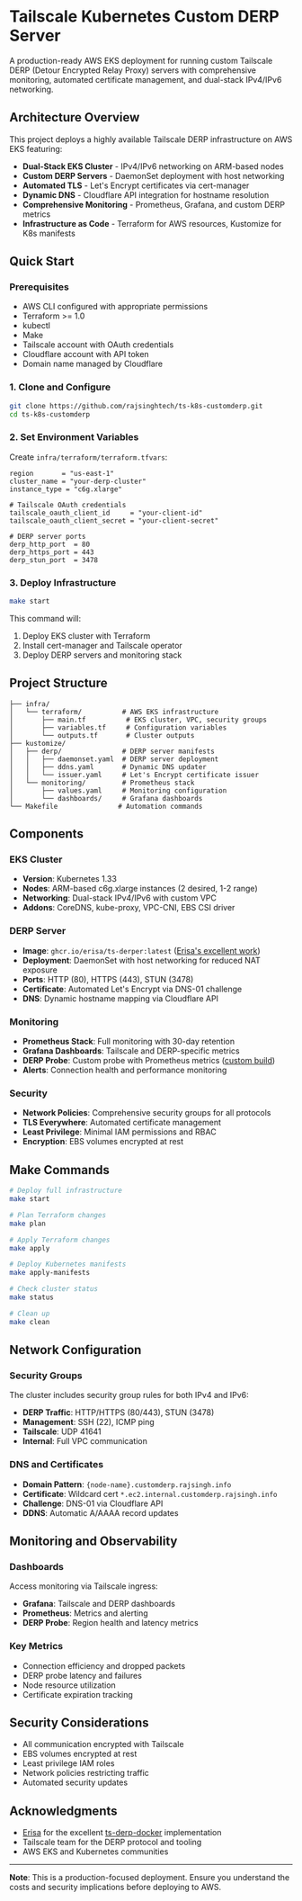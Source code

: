 # Tailscale Kubernetes Custom DERP Server

A production-ready AWS EKS deployment for running custom Tailscale DERP (Detour Encrypted Relay Proxy) servers with comprehensive monitoring, automated certificate management, and dual-stack IPv4/IPv6 networking.

## Architecture Overview

This project deploys a highly available Tailscale DERP infrastructure on AWS EKS featuring:

- **Dual-Stack EKS Cluster** - IPv4/IPv6 networking on ARM-based nodes
- **Custom DERP Servers** - DaemonSet deployment with host networking
- **Automated TLS** - Let's Encrypt certificates via cert-manager
- **Dynamic DNS** - Cloudflare API integration for hostname resolution
- **Comprehensive Monitoring** - Prometheus, Grafana, and custom DERP metrics
- **Infrastructure as Code** - Terraform for AWS resources, Kustomize for K8s manifests

## Quick Start

### Prerequisites

- AWS CLI configured with appropriate permissions
- Terraform >= 1.0
- kubectl
- Make
- Tailscale account with OAuth credentials
- Cloudflare account with API token
- Domain name managed by Cloudflare

### 1. Clone and Configure

```bash
git clone https://github.com/rajsinghtech/ts-k8s-customderp.git
cd ts-k8s-customderp
```

### 2. Set Environment Variables

Create `infra/terraform/terraform.tfvars`:

```hcl
region       = "us-east-1"
cluster_name = "your-derp-cluster"
instance_type = "c6g.xlarge"

# Tailscale OAuth credentials
tailscale_oauth_client_id     = "your-client-id"
tailscale_oauth_client_secret = "your-client-secret"

# DERP server ports
derp_http_port  = 80
derp_https_port = 443
derp_stun_port  = 3478
```

### 3. Deploy Infrastructure

```bash
make start
```

This command will:
1. Deploy EKS cluster with Terraform
2. Install cert-manager and Tailscale operator
3. Deploy DERP servers and monitoring stack

## Project Structure

```
├── infra/
│   └── terraform/          # AWS EKS infrastructure
│       ├── main.tf          # EKS cluster, VPC, security groups
│       ├── variables.tf     # Configuration variables
│       └── outputs.tf       # Cluster outputs
├── kustomize/
│   ├── derp/               # DERP server manifests
│   │   ├── daemonset.yaml  # DERP server deployment
│   │   ├── ddns.yaml       # Dynamic DNS updater
│   │   └── issuer.yaml     # Let's Encrypt certificate issuer
│   └── monitoring/         # Prometheus stack
│       ├── values.yaml     # Monitoring configuration
│       └── dashboards/     # Grafana dashboards
└── Makefile               # Automation commands
```

## Components

### EKS Cluster

- **Version**: Kubernetes 1.33
- **Nodes**: ARM-based c6g.xlarge instances (2 desired, 1-2 range)
- **Networking**: Dual-stack IPv4/IPv6 with custom VPC
- **Addons**: CoreDNS, kube-proxy, VPC-CNI, EBS CSI driver

### DERP Server

- **Image**: `ghcr.io/erisa/ts-derper:latest` ([Erisa's excellent work](https://github.com/Erisa/ts-derp-docker))
- **Deployment**: DaemonSet with host networking for reduced NAT exposure
- **Ports**: HTTP (80), HTTPS (443), STUN (3478)
- **Certificate**: Automated Let's Encrypt via DNS-01 challenge
- **DNS**: Dynamic hostname mapping via Cloudflare API

### Monitoring

- **Prometheus Stack**: Full monitoring with 30-day retention
- **Grafana Dashboards**: Tailscale and DERP-specific metrics
- **DERP Probe**: Custom probe with Prometheus metrics ([custom build](https://github.com/users/rajsinghtech/packages/container/package/derpprobe))
- **Alerts**: Connection health and performance monitoring

### Security

- **Network Policies**: Comprehensive security groups for all protocols
- **TLS Everywhere**: Automated certificate management
- **Least Privilege**: Minimal IAM permissions and RBAC
- **Encryption**: EBS volumes encrypted at rest

## Make Commands

```bash
# Deploy full infrastructure
make start

# Plan Terraform changes
make plan

# Apply Terraform changes
make apply

# Deploy Kubernetes manifests
make apply-manifests

# Check cluster status
make status

# Clean up
make clean
```

## Network Configuration

### Security Groups

The cluster includes security group rules for both IPv4 and IPv6:

- **DERP Traffic**: HTTP/HTTPS (80/443), STUN (3478)
- **Management**: SSH (22), ICMP ping
- **Tailscale**: UDP 41641
- **Internal**: Full VPC communication

### DNS and Certificates

- **Domain Pattern**: `{node-name}.customderp.rajsingh.info`
- **Certificate**: Wildcard cert `*.ec2.internal.customderp.rajsingh.info`
- **Challenge**: DNS-01 via Cloudflare API
- **DDNS**: Automatic A/AAAA record updates

## Monitoring and Observability

### Dashboards

Access monitoring via Tailscale ingress:

- **Grafana**: Tailscale and DERP dashboards
- **Prometheus**: Metrics and alerting
- **DERP Probe**: Region health and latency metrics

### Key Metrics

- Connection efficiency and dropped packets
- DERP probe latency and failures
- Node resource utilization
- Certificate expiration tracking

## Security Considerations

- All communication encrypted with Tailscale
- EBS volumes encrypted at rest
- Least privilege IAM roles
- Network policies restricting traffic
- Automated security updates

## Acknowledgments

- [Erisa](https://github.com/Erisa) for the excellent [ts-derp-docker](https://github.com/Erisa/ts-derp-docker) implementation
- Tailscale team for the DERP protocol and tooling
- AWS EKS and Kubernetes communities

---

**Note**: This is a production-focused deployment. Ensure you understand the costs and security implications before deploying to AWS.